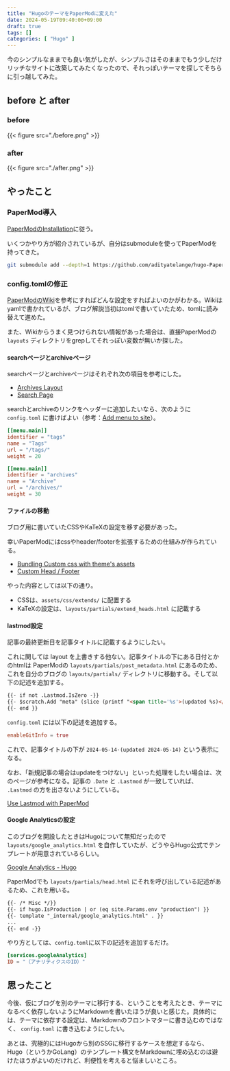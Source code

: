 ```yaml
---
title: "HugoのテーマをPaperModに変えた"
date: 2024-05-19T09:40:00+09:00
draft: true
tags: []
categories: [ "Hugo" ]
---
```


今のシンプルなままでも良い気がしたが、シンプルさはそのままでもう少しだけリッチなサイトに改築してみたくなったので、それっぽいテーマを探してそちらに引っ越してみた。

## before と after

### before

{{< figure src="./before.png" >}}

### after

{{< figure src="./after.png" >}}

## やったこと

### PaperMod導入

[PaperModのInstallation](https://github.com/adityatelange/hugo-PaperMod/wiki/Installation)に従う。

いくつかやり方が紹介されているが、自分はsubmoduleを使ってPaperModを持ってきた。

```sh
git submodule add --depth=1 https://github.com/adityatelange/hugo-PaperMod.git themes/PaperMod
```

### config.tomlの修正

[PaperModのWiki](https://github.com/adityatelange/hugo-PaperMod/wiki/)を参考にすればどんな設定をすればよいのかがわかる。Wikiはyamlで書かれているが、ブログ解説当初はtomlで書いていたため、tomlに読み替えて進めた。

また、Wikiからうまく見つけられない情報があった場合は、直接PaperModの `layouts` ディレクトリをgrepしてそれっぽい変数が無いか探した。

#### searchページとarchiveページ

searchページとarchiveページはそれぞれ次の項目を参考にした。
* [Archives Layout](https://github.com/adityatelange/hugo-PaperMod/wiki/Features#search-page)
* [Search Page](https://github.com/adityatelange/hugo-PaperMod/wiki/Features#archives-layout)

searchとarchiveのリンクをヘッダーに追加したいなら、次のように `config.toml` に書けばよい（参考：[Add menu to site](https://github.com/adityatelange/hugo-PaperMod/wiki/FAQs#add-menu-to-site)）。
```toml
[[menu.main]]
identifier = "tags"
name = "Tags"
url = "/tags/"
weight = 20

[[menu.main]]
identifier = "archives"
name = "Archive"
url = "/archives/"
weight = 30
```

#### ファイルの移動

ブログ用に書いていたCSSやKaTeXの設定を移す必要があった。

幸いPaperModにはcssやheader/footerを拡張するための仕組みが作られている。
* [Bundling Custom css with theme's assets](https://github.com/adityatelange/hugo-PaperMod/wiki/FAQs#bundling-custom-css-with-themes-assets)
* [Custom Head / Footer](https://github.com/adityatelange/hugo-PaperMod/wiki/FAQs#custom-head--footer)

やった内容としては以下の通り。
* CSSは、`assets/css/extends/` に配置する
* KaTeXの設定は、`layouts/partials/extend_heads.html` に記載する

#### lastmod設定

記事の最終更新日を記事タイトルに記載するようにしたい。

これに関しては layout を上書きする他ない。記事タイトルの下にある日付とかのhtmlは PaperModの `layouts/partials/post_metadata.html` にあるのため、これを自分のブログの `layouts/partials/` ディレクトリに移動する。そして以下の記述を追加する。

```html
{{- if not .Lastmod.IsZero -}}
{{- $scratch.Add "meta" (slice (printf "<span title='%s'>(updated %s)</span>" (.Lastmod) (.Lastmod | time.Format (default "January 2, 2006" site.Params.DateFormat)))) }}
{{- end }}
```

`config.toml` には以下の記述を追加する。
```toml
enableGitInfo = true
```

これで、記事タイトルの下が `2024-05-14·(updated 2024-05-14)` という表示になる。

なお、「新規記事の場合はupdateをつけない」といった処理をしたい場合は、次のページが参考になる。記事の `.Date` と `.Lastmod` が一致していれば、 `.Lastmod` の方を出さないようにしている。

[Use Lastmod with PaperMod](https://www.jacksonlucky.net/posts/use-lastmod-with-papermod/)

#### Google Analyticsの設定

このブログを開設したときはHugoについて無知だったので `layouts/google_analytics.html` を自作していたが、どうやらHugo公式でテンプレートが用意されているらしい。

[Google Analytics - Hugo](https://gohugo.io/templates/embedded/#google-analytics)

PaperModでも `layouts/partials/head.html` にそれを呼び出している記述があるため、これを用いる。
```html
{{- /* Misc */}}
{{- if hugo.IsProduction | or (eq site.Params.env "production") }}
{{- template "_internal/google_analytics.html" . }}
...
{{- end -}}
```

やり方としては、`config.toml`に以下の記述を追加するだけ。

```toml
[services.googleAnalytics]
ID = "（アナリティクスのID）"
```

## 思ったこと

今後、仮にブログを別のテーマに移行する、ということを考えたとき、テーマになるべく依存しないようにMarkdownを書いたほうが良いと感じた。具体的には、テーマに依存する設定は、Markdownのフロントマターに書き込むのではなく、 `config.toml` に書き込むようにしたい。

あとは、究極的にはHugoから別のSSGに移行するケースを想定するなら、Hugo（というかGoLang）のテンプレート構文をMarkdownに埋め込むのは避けたほうがよいのだけれど、利便性を考えると悩ましいところ。
